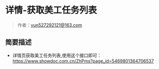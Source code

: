 # 详情-获取美工任务列表

> 作者：yun527292121@163.com

## 简要描述

- 详情页获取美工任务列表,使用这个接口即可：
https://www.showdoc.com.cn/ZhPms?page_id=5469801364706537